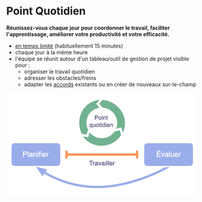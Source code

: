 # Point Quotidien

<summary>
<strong>Réunissez-vous chaque jour pour coordonner le travail, faciliter l'apprentissage, améliorer votre productivité et votre efficacité.</strong>
</summary>

- [en temps limité](glossary:timebox) (habituellement 15 minutes)
- chaque jour à la même heure
- l'équipe se réunit autour d'un tableau/outil de gestion de projet visible pour : 
    - organiser le travail quotidien
    - adresser les obstacles/freins
    - adapter les [accords](glossary:agreement) existants ou en créer de nouveaux sur-le-champ

![Le point quotidien est une réunion essentielle pour les équipes auto-organisées.](img/meetings/planning-review-standup.png)